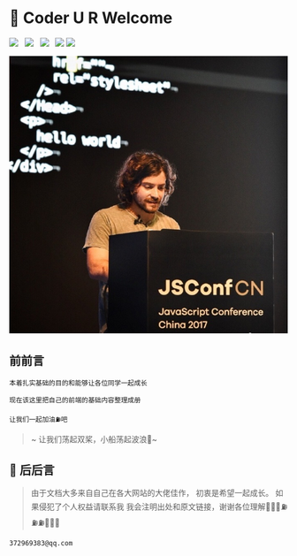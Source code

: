 # 🎉   Coder U R Welcome

<p align="left">
    <a><img src="https://img.shields.io/badge/make%20progress-happen-%234fb898.svg"></a>
    <a><img src="https://img.shields.io/badge/develop%20with-VuePreess-%234fb898.svg"></a>
    <a><img src="https://img.shields.io/badge/status-coding-%234fb898.svg"></a>
    <a><img src="https://img.shields.io/badge/version-0.0.1-%234fb898.svg"></a>
  <a><img src="https://img.shields.io/badge/license-MIT-%234fb898.svg"></a>
  </p>

![Alt text](./assets/star.jpg)

## 前前言

`本着扎实基础的目的和能够让各位同学一起成长`

`现在该这里把自己的前端的基础内容整理成册`

`让我们一起加油⛽️吧`

> ~ 让我们荡起双桨，小船荡起波浪🌊~

## 🌚 后后言

> 由于文档大多来自自己在各大网站的大佬佳作，
> 初衷是希望一起成长。
> 如果侵犯了个人权益请联系我
> 我会注明出处和原文链接，谢谢各位理解🗽🗽🗽⛽️⛽️⛽️🚀🚀🚀

`372969383@qq.com`

<!-- 🎟🤹‍🤹‍🎭🎬🎼🥁🎸🚗🚌🚁✈️🚀⛵️🚤🛥🛳⛴⛽️🚦🚥🚧🚏🗽
🗼🏰🎠
⛱🏖🏝🏜🌋🏂🏋️‍🤸🏻‍🤸🏼‍⛹️‍⛹️‍🤺🏄‍🗝🛍🎁🎊🎉🎀🛍📦🎏📯📄🗞🔈📣
⛺️🗻🗻🏔⛰🏤🏥🌆🌁☎️🎥⏰🛢⚒⛏💎💰💡⌛️💣🔪⚙️💉🌡🛁🛀🏿🔑
🏄‍🏊‍🏊‍🚣‍🏆🚴‍🥇🥈🥉🏅🎖🎗🏵🎫🌊🍎🍋🍓🍇🍉🍅🍆🥝🌽🍖🍗
🐴🐌🐝🐋🐬🐅🐆🐳🐪🐘🐏🕊🐇🐓🦌🐎🐿🐉🐲🌸🌼🌻🌞🌝🍄🌾
🍥🍦🍭🎂🍭🍿🍩🍪🌰🥜🍺🍻☕️🍶🍷🥂🥃🍹🍾🏈🏀🥊⛳️🥋🎋🌱
🔕🔔🔊🗯💭🇨🇳🎍⭐️✨🌈🌚☄️💥🔥☀️🌤⛅️🌥☁️🌦🌧⛈🌩🌨❄️⛲️
🍱🍛 -->
